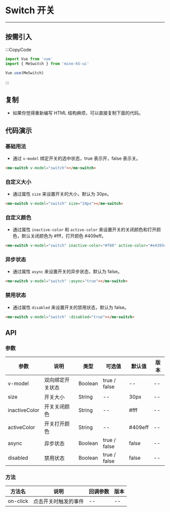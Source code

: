 # Switch 开关

---

## 按需引入

:::CopyCode

```JavaScript
import Vue from 'vue'
import { MeSwitch } from 'mine-h5-ui'

Vue.use(MeSwitch)
```

:::

## 复制

- 如果你觉得重新编写 HTML 结构麻烦，可以直接复制下面的代码。

## 代码演示

### 基础用法

- 通过 `v-model` 绑定开关的选中状态，true 表示开，false 表示关。

```HTML
<me-switch v-model="switch"></me-switch>
```

### 自定义大小

- 通过属性 `size` 来设置开关的大小，默认为 30px。

```HTML
<me-switch v-model="switch" size="24px"></me-switch>
```

### 自定义颜色

- 通过属性 `inactive-color` 和 `active-color` 来设置开关的关闭颜色和打开颜色，默认关闭颜色为 #fff，打开颜色 #409eff。

```HTML
<me-switch v-model="switch" inactive-color="#f60" active-color="#e4393c"></me-switch>
```

### 异步状态

- 通过属性 `async` 来设置开关的异步状态，默认为 false。

```HTML
<me-switch v-model="switch" :async="true"></me-switch>
```

### 禁用状态

- 通过属性 `disabled` 来设置开关的禁用状态，默认为 false。

```HTML
<me-switch v-model="switch" :disabled="true"></me-switch>
```

## API

### 参数

| 参数          | 说明             | 类型    | 可选值       | 默认值  | 版本 |
| ------------- | ---------------- | ------- | ------------ | ------- | ---- |
| v-model       | 双向绑定开关状态 | Boolean | true / false | --      | --   |
| size          | 开关大小         | String  | --           | 30px    | --   |
| inactiveColor | 开关关闭颜色     | String  | --           | #fff    | --   |
| activeColor   | 开关打开颜色     | String  | --           | #409eff | --   |
| async         | 异步状态         | Boolean | true / false | false   | --   |
| disabled      | 禁用状态         | Boolean | true / false | false   | --   |

### 方法

| 方法名   | 说明                 | 回调参数 | 版本 |
| -------- | -------------------- | -------- | ---- |
| on-click | 点击开关时触发的事件 | --       | --   |
